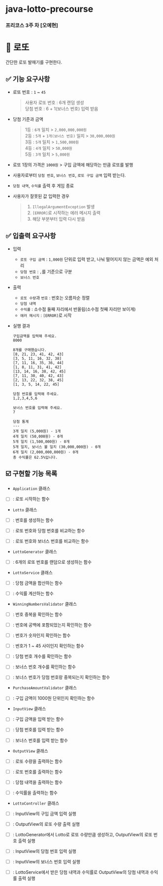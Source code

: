 # java-lotto-precourse
### 프리코스 3주 차 [오예현]

# 🔆 로또
간단한 로또 발매기를 구현한다.

## ✅ 기능 요구사항
- 로또 번호 : `1` ~ `45`
    > 사용자 로또 번호 : 6개 랜덤 생성     
    당첨 번호 : 6 + 1(보너스 번호) 입력 받음


- 당첨 기준과 금액
    > 1등 : `6개` 일치 > `2,000,000,000원`  
     2등 : `5개` + `1개(보너스 번호)` 일치 > `30,000,000원`  
     3등 : `5개` 일치 > `1,500,000원`  
     4등 : `4개` 일치 > `50,000원`  
     5등 : `3개` 일치 > `5,000원`
 
- 로또 1장의 가격은 `1000원` > 구입 금액에 해당하는 만큼 로또를 발행


- 사용자로부터 `당첨 번호`, `보너스 번호`, `로또 구입 금액` 입력 받는다.


- `당첨 내역`, `수익률` 출력 후 게임 종료


- 사용자가 잘못된 값 입력한 경우 
    >1. `IllegalArgumentException` 발생  
    >2. `[ERROR]`로 시작하는 에러 메시지 출력  
    >3. 해당 부분부터 입력 다시 받음

## ✅ 입출력 요구사항

- 입력
    - `로또 구입 금액` : `1,000원` 단위로 입력 받고, 나눠 떨어지지 않는 금액은 예외 처리
    - `당첨 번호` : `,`를 기준으로 구분
    - `보너스 번호`


- 출력
    - `로또 수량`과 `번호` : 번호는 오름차순 정렬
    - `당첨 내역`
    - `수익률` : 소수점 둘째 자리에서 반올림(소수점 첫째 자리만 보이게)
    - `에러 메시지` : `[ERROR]`로 시작


- 실행 결과

    ```
    구입금액을 입력해 주세요.
    8000

    8개를 구매했습니다.
    [8, 21, 23, 41, 42, 43]
    [3, 5, 11, 16, 32, 38]
    [7, 11, 16, 35, 36, 44]
    [1, 8, 11, 31, 41, 42]
    [13, 14, 16, 38, 42, 45]
    [7, 11, 30, 40, 42, 43]
    [2, 13, 22, 32, 38, 45]
    [1, 3, 5, 14, 22, 45]

    당첨 번호를 입력해 주세요.
    1,2,3,4,5,6

    보너스 번호를 입력해 주세요.
    7

    당첨 통계
    ---
    3개 일치 (5,000원) - 1개
    4개 일치 (50,000원) - 0개
    5개 일치 (1,500,000원) - 0개
    5개 일치, 보너스 볼 일치 (30,000,000원) - 0개
    6개 일치 (2,000,000,000원) - 0개
    총 수익률은 62.5%입니다.
    ```

## ☑️ 구현할 기능 목록
- `Application` 클래스

- [ ] : 로또 시작하는 함수


- `Lotto` 클래스

- [ ] : 번호를 생성하는 함수

- [ ] : 로또 번호와 당첨 번호를 비교하는 함수

- [ ] : 로또 번호와 보너스 번호를 비교하는 함수


- `LottoGenerator` 클래스

- [ ] : 6개의 로또 번호를 랜덤으로 생성하는 함수


- `LottoService` 클래스

- [ ] : 당첨 금액을 합산하는 함수

- [ ] : 수익률 계산하는 함수


- `WinningNumbersValidator` 클래스

- [ ] : 번호 중복을 확인하는 함수

- [ ] : 번호에 공백에 포함되었는지 확인하는 함수

- [ ] : 번호가 숫자인지 확인하는 함수

- [ ] : 번호가 1 ~ 45 사이인지 확인하는 함수

- [ ] : 당첨 번호 개수를 확인하는 함수

- [ ] : 보너스 번호 개수를 확인하는 함수

- [ ] : 보너스 번호가 당첨 번호랑 중복되는지 확인하는 함수



- `PurchaseAmountValidator` 클래스

- [ ] : 구입 금액이 1000원 단위인지 확인하는 함수


- `InputView` 클래스

- [ ] : 구입 금액을 입력 받는 함수

- [ ] : 당첨 번호를 입력 받는 함수

- [ ] : 보너스 번호를 입력 받는 함수


- `OutputView` 클래스

- [ ] : 로또 수량을 출력하는 함수

- [ ] : 로또 번호를 출력하는 함수

- [ ] : 당첨 내역을 출력하는 함수

- [ ] : 수익률을 출력하는 함수


- `LottoController` 클래스

- [ ] : InputView의 구입 금액 입력 실행

- [ ] : OutputView의 로또 수량 출력 실행

- [ ] : LottoGenerator에서 Lotto로 로또 수량만큼 생성하고, OutputView의 로또 번호 출력 실행

- [ ] : InputView의 당첨 번호 입력 실행

- [ ] : InputView의 보너스 번호 입력 실행

- [ ] : LottoService에서 받은 당첨 내역과 수익률로 OutputView의 당첨 내역과 수익률 출력 실행
